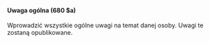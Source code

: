 #### **Uwaga ogólna (680 $a)&nbsp;**
Wprowadzić wszystkie ogólne uwagi na temat danej osoby. Uwagi te zostaną opublikowane.&nbsp;